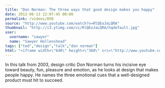 ```yaml
---
title: "Don Norman: The three ways that good design makes you happy"
date: 2012-06-13 22:07:45 00:00
permalink: /videos/850
source: "http://www.youtube.com/watch?v=RlQEoJaLQRA"
thumbnail: "http://i3.ytimg.com/vi/RlQEoJaLQRA/hqdefault.jpg"
user:
  username: "sawyer"
  name: "Sawyer Hollenshead"
tags: ["ted","design","talk","don norman"]
html: "<iframe width=\"640\" height=\"360\" src=\"http://www.youtube.com/embed/RlQEoJaLQRA?wmode=transparent&fs=1&feature=oembed\" frameborder=\"0\" allowfullscreen></iframe>"
---
```


In this talk from 2003, design critic Don Norman turns his incisive eye toward beauty, fun, pleasure and emotion, as he looks at design that makes people happy. He names the three emotional cues that a well-designed product must hit to succeed.